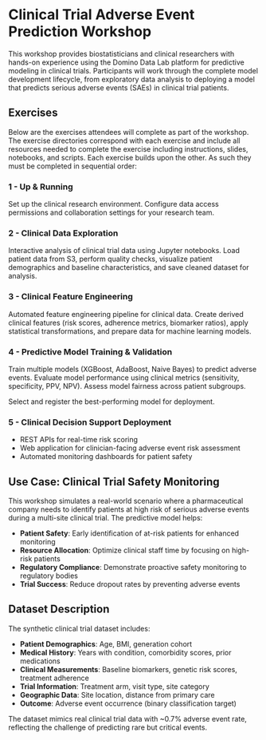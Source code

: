 # Clinical Trial Adverse Event Prediction Workshop
This workshop provides biostatisticians and clinical researchers with hands-on experience using the Domino Data Lab platform for predictive modeling in clinical trials. Participants will work through the complete model development lifecycle, from exploratory data analysis to deploying a model that predicts serious adverse events (SAEs) in clinical trial patients.

## Exercises
Below are the exercises attendees will complete as part of the workshop.  The exercise directories correspond with each exercise and include all resources needed to complete the exercise including instructions, slides, notebooks, and scripts.  Each exercise builds upon the other.  As such they must be completed in sequential order:

### 1 - Up & Running
Set up the clinical research environment. Configure data access permissions and collaboration settings for your research team.
  
### 2 - Clinical Data Exploration 
Interactive analysis of clinical trial data using Jupyter notebooks. Load patient data from S3, perform quality checks, visualize patient demographics and baseline characteristics, and save cleaned dataset for analysis. 

### 3 - Clinical Feature Engineering
Automated feature engineering pipeline for clinical data. Create derived clinical features (risk scores, adherence metrics, biomarker ratios), apply statistical transformations, and prepare data for machine learning models.

### 4 - Predictive Model Training & Validation
Train multiple models (XGBoost, AdaBoost, Naive Bayes) to predict adverse events. Evaluate model performance using clinical metrics (sensitivity, specificity, PPV, NPV). Assess model fairness across patient subgroups.

Select and register the best-performing model for deployment.

### 5 - Clinical Decision Support Deployment
- REST APIs for real-time risk scoring
- Web application for clinician-facing adverse event risk assessment
- Automated monitoring dashboards for patient safety

## Use Case: Clinical Trial Safety Monitoring

This workshop simulates a real-world scenario where a pharmaceutical company needs to identify patients at high risk of serious adverse events during a multi-site clinical trial. The predictive model helps:

- **Patient Safety**: Early identification of at-risk patients for enhanced monitoring
- **Resource Allocation**: Optimize clinical staff time by focusing on high-risk patients
- **Regulatory Compliance**: Demonstrate proactive safety monitoring to regulatory bodies
- **Trial Success**: Reduce dropout rates by preventing adverse events

## Dataset Description

The synthetic clinical trial dataset includes:
- **Patient Demographics**: Age, BMI, generation cohort
- **Medical History**: Years with condition, comorbidity scores, prior medications
- **Clinical Measurements**: Baseline biomarkers, genetic risk scores, treatment adherence
- **Trial Information**: Treatment arm, visit type, site category
- **Geographic Data**: Site location, distance from primary care
- **Outcome**: Adverse event occurrence (binary classification target)

The dataset mimics real clinical trial data with ~0.7% adverse event rate, reflecting the challenge of predicting rare but critical events.
